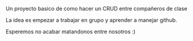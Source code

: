 Un proyecto basico de como hacer un CRUD entre compañeros de clase

La idea es empezar a trabajar en grupo y aprender a manejar github.

Esperemos no acabar matandonos entre nosotros :)
